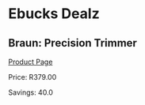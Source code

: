 
# Ebucks Dealz
## Braun: Precision Trimmer
[Product Page](https://www.ebucks.com/web/shop/productSelected.do?prodId=627519094&catId=1186081080)

Price: R379.00

Savings: 40.0


	